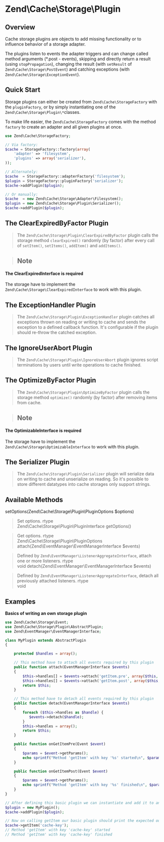 # Zend\\Cache\\Storage\\Plugin

## Overview

Cache storage plugins are objects to add missing functionality or to influence behavior of a storage
adapter.

The plugins listen to events the adapter triggers and can change called method arguments (\*.post -
events), skipping and directly return a result (using `stopPropagation`), changing the result (with
`setResult` of `Zend\Cache\Storage\PostEvent`) and catching exceptions (with
`Zend\Cache\Storage\ExceptionEvent`).

## Quick Start

Storage plugins can either be created from `Zend\Cache\StorageFactory` with the `pluginFactory`, or
by simply instantiating one of the `Zend\Cache\Storage\Plugin\*`classes.

To make life easier, the `Zend\Cache\StorageFactory` comes with the method `factory` to create an
adapter and all given plugins at once.

```php
use Zend\Cache\StorageFactory;

// Via factory:
$cache = StorageFactory::factory(array(
    'adapter' => 'filesystem',
    'plugins' => array('serializer'),
));

// Alternately:
$cache  = StorageFactory::adapterFactory('filesystem');
$plugin = StorageFactory::pluginFactory('serializer');
$cache->addPlugin($plugin);

// Or manually:
$cache  = new Zend\Cache\Storage\Adapter\Filesystem();
$plugin = new Zend\Cache\Storage\Plugin\Serializer();
$cache->addPlugin($plugin);
```

## The ClearExpiredByFactor Plugin

> The `Zend\Cache\Storage\Plugin\ClearExpiredByFactor` plugin calls the storage method
`clearExpired()` randomly (by factor) after every call of `setItem()`, `setItems()`, `addItem()` and
`addItems()`.

> ## Note
#### The ClearExpiredInterface is required
The storage have to implement the `Zend\Cache\Storage\ClearExpiredInterface` to work with this
plugin.

## The ExceptionHandler Plugin

> The `Zend\Cache\Storage\Plugin\ExceptionHandler` plugin catches all exceptions thrown on reading
or writing to cache and sends the exception to a defined callback function.
It's configurable if the plugin should re-throw the catched exception.

## The IgnoreUserAbort Plugin

> The `Zend\Cache\Storage\Plugin\IgnoreUserAbort` plugin ignores script terminations by users until
write operations to cache finished.

## The OptimizeByFactor Plugin

> The `Zend\Cache\Storage\Plugin\OptimizeByFactor` plugin calls the storage method `optimize()`
randomly (by factor) after removing items from cache.

> ## Note
#### The OptimizableInterface is required
The storage have to implement the `Zend\Cache\Storage\OptimizableInterface` to work with this
plugin.

## The Serializer Plugin

> The `Zend\Cache\Storage\Plugin\Serializer` plugin will serialize data on writing to cache and
unserialize on reading. So it's possible to store different datatypes into cache storages only
support strings.

## Available Methods

setOptions(Zend\\Cache\\Storage\\Plugin\\PluginOptions $options)

> Set options.
rtype  
Zend\\Cache\\Storage\\Plugin\\PluginInterface
getOptions()

> Get options.
rtype  
Zend\\Cache\\Storage\\Plugin\\PluginOptions
attach(Zend\\EventManager\\EventManagerInterface $events)

> Defined by `Zend\EventManager\ListenerAggregateInterface`, attach one or more listeners.
rtype  
void
detach(Zend\\EventManager\\EventManagerInterface $events)

> Defined by `Zend\EventManager\ListenerAggregateInterface`, detach all previously attached
listeners.
rtype  
void
## Examples

**Basics of writing an own storage plugin**

```php
use Zend\Cache\Storage\Event;
use Zend\Cache\Storage\Plugin\AbstractPlugin;
use Zend\EventManager\EventManagerInterface;

class MyPlugin extends AbstractPlugin
{

    protected $handles = array();

    // This method have to attach all events required by this plugin
    public function attach(EventManagerInterface $events)
    {
        $this->handles[] = $events->attach('getItem.pre', array($this, 'onGetItemPre'));
        $this->handles[] = $events->attach('getItem.post', array($this, 'onGetItemPost'));
        return $this;
    }

    // This method have to detach all events required by this plugin
    public function detach(EventManagerInterface $events)
    {
        foreach ($this->handles as $handle) {
           $events->detach($handle);
        }
        $this->handles = array();
        return $this;
    }

    public function onGetItemPre(Event $event)
    {
        $params = $event->getParams();
        echo sprintf("Method 'getItem' with key '%s' started\n", $params['key']);
    }

    public function onGetItemPost(Event $event)
    {
        $params = $event->getParams();
        echo sprintf("Method 'getItem' with key '%s' finished\n", $params['key']);
    }
}

// After defining this basic plugin we can instantiate and add it to an adapter instance
$plugin = new MyPlugin();
$cache->addPlugin($plugin);

// Now on calling getItem our basic plugin should print the expected output
$cache->getItem('cache-key');
// Method 'getItem' with key 'cache-key' started
// Method 'getItem' with key 'cache-key' finished
```
